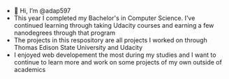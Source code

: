 - 👋 Hi, I’m @adap597
- This year I completed my Bachelor's in Computer Science. I've continued learning through taking Udacity courses and earning a few nanodegrees through that program
- The projects in this respository are all projects I worked on through Thomas Edison State University and Udacity
- I enjoyed web developement the most during my studies and I want to continue to learn more and work on some projects of my own outside of academics


<!---
adap597/adap597 is a ✨ special ✨ repository because its `README.md` (this file) appears on your GitHub profile.
You can click the Preview link to take a look at your changes.
--->
